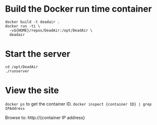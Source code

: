 # Build the Docker run time container
```
docker build -t deadair .
docker run -ti \
  -v${HOME}/repos/DeadAir:/opt/DeadAir \
  deadair
```
# Start the server
```
cd /opt/DeadAir
./runserver
```
# View the site
   `docker ps`
to get the container ID.
   `docker inspect {container ID} | grep IPAddress`

Browse to:
       http://{container IP address}
